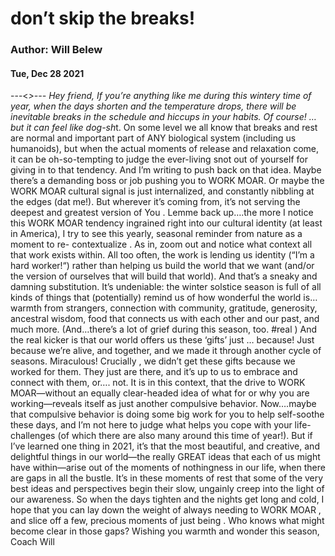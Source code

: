 # don’t skip the breaks!
### Author: Will Belew
#### Tue, Dec 28 2021
---<*>---
Hey friend, If you’re anything like me during this wintery time of year, when the days shorten and the temperature drops, there will be inevitable breaks in the schedule and hiccups in your habits.  Of course! …but it can feel like dog-sh*t. On some level we all know that breaks and rest are normal and important part of ANY biological system (including us humanoids), but when the actual moments of release and relaxation come, it can be oh-so-tempting to judge the ever-living snot out of yourself for giving in to that tendency. And I’m writing to push back on that idea. Maybe there’s a demanding boss or job pushing you to WORK MOAR. Or maybe the WORK MOAR cultural signal is just internalized, and constantly nibbling at the edges (dat me!). But wherever it’s coming from,  it’s not serving the deepest and greatest version of You . Lemme back up….the more I notice this WORK MOAR tendency ingrained right into our cultural identity (at least in America), I try to see this yearly, seasonal reminder from nature as a moment to re- contextualize . As in, zoom out and notice what context all that work exists within. All too often, the work is lending us  identity  (“I’m a hard worker!“) rather than helping us  build the world that we want  (and/or the version of ourselves that will build that world). And that’s a sneaky and damning substitution. It’s undeniable: the winter solstice season is full of all kinds of things that (potentially) remind us of how wonderful the world is… warmth from strangers, connection with community, gratitude, generosity, ancestral wisdom, food that connects us with each other and our past, and much more. (And…there’s a lot of grief during this season, too. #real ) And the real kicker is that our world offers us these ‘gifts’ just … because! Just because we’re alive, and together, and we made it through another cycle of seasons. Miraculous! Crucially , we didn’t get these gifts because we worked for them. They just are there, and it’s up to us to embrace and connect with them, or…. not. It is in this context, that the drive to WORK MOAR—without an equally clear-headed idea of  what for  or  why  you are working—reveals itself as just another compulsive behavior. Now….maybe that compulsive behavior is doing some big work for you to help self-soothe these days, and I’m not here to judge what helps you cope with your life-challenges (of which there are also many around this time of year!). But if I’ve learned one thing in 2021, it’s that the most beautiful, and creative, and delightful things in our world—the really GREAT ideas that each of us might have within—arise out of the moments of nothingness in our life, when there are gaps in all the bustle. It’s in these moments of rest that some of the very best ideas and perspectives begin their slow, ungainly creep into the light of our awareness. So when the days tighten and the nights get long and cold, I hope that you can lay down the weight of  always needing to WORK MOAR , and slice off a few, precious moments of just  being . Who knows what might become clear in those gaps? Wishing you warmth and wonder this season, Coach Will
                        